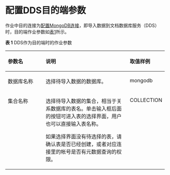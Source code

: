 # 配置DDS目的端参数<a name="dayu_01_0069"></a>

作业中目的连接为[配置MongoDB连接](配置MongoDB连接.md)，即导入数据到文档数据库服务（DDS）时，目的端作业参数如[表1](#zh-cn_topic_0108917732_table31823995163953)所示。

**表 1**  DDS作为目的端时的作业参数

<a name="zh-cn_topic_0108917732_table31823995163953"></a>
<table><thead align="left"><tr id="zh-cn_topic_0108917732_row18653487163953"><th class="cellrowborder" valign="top" width="23.810000000000002%" id="mcps1.2.4.1.1"><p id="zh-cn_topic_0108917732_p15314298163953"><a name="zh-cn_topic_0108917732_p15314298163953"></a><a name="zh-cn_topic_0108917732_p15314298163953"></a>参数名</p>
</th>
<th class="cellrowborder" valign="top" width="52.949999999999996%" id="mcps1.2.4.1.2"><p id="zh-cn_topic_0108917732_p32498630163953"><a name="zh-cn_topic_0108917732_p32498630163953"></a><a name="zh-cn_topic_0108917732_p32498630163953"></a>说明</p>
</th>
<th class="cellrowborder" valign="top" width="23.24%" id="mcps1.2.4.1.3"><p id="zh-cn_topic_0108917732_p15143370163953"><a name="zh-cn_topic_0108917732_p15143370163953"></a><a name="zh-cn_topic_0108917732_p15143370163953"></a>取值样例</p>
</th>
</tr>
</thead>
<tbody><tr id="zh-cn_topic_0108917732_row2052684816261"><td class="cellrowborder" valign="top" width="23.810000000000002%" headers="mcps1.2.4.1.1 "><p id="zh-cn_topic_0108917732_p175265482261"><a name="zh-cn_topic_0108917732_p175265482261"></a><a name="zh-cn_topic_0108917732_p175265482261"></a>数据库名称</p>
</td>
<td class="cellrowborder" valign="top" width="52.949999999999996%" headers="mcps1.2.4.1.2 "><p id="zh-cn_topic_0108917732_p145261848192619"><a name="zh-cn_topic_0108917732_p145261848192619"></a><a name="zh-cn_topic_0108917732_p145261848192619"></a>选择待导入数据的数据库。</p>
</td>
<td class="cellrowborder" valign="top" width="23.24%" headers="mcps1.2.4.1.3 "><p id="zh-cn_topic_0108917732_p452664812616"><a name="zh-cn_topic_0108917732_p452664812616"></a><a name="zh-cn_topic_0108917732_p452664812616"></a>mongodb</p>
</td>
</tr>
<tr id="zh-cn_topic_0108917732_row34313000163953"><td class="cellrowborder" valign="top" width="23.810000000000002%" headers="mcps1.2.4.1.1 "><p id="zh-cn_topic_0108917732_p46804376161524"><a name="zh-cn_topic_0108917732_p46804376161524"></a><a name="zh-cn_topic_0108917732_p46804376161524"></a>集合名称</p>
</td>
<td class="cellrowborder" valign="top" width="52.949999999999996%" headers="mcps1.2.4.1.2 "><p id="zh-cn_topic_0108917732_p6187019816562"><a name="zh-cn_topic_0108917732_p6187019816562"></a><a name="zh-cn_topic_0108917732_p6187019816562"></a>选择待导入数据的集合，相当于关系数据库的表名。单击输入框后面的按钮可进入表的选择界面，用户也可以直接输入表名称。</p>
<p id="zh-cn_topic_0108917732_p49990086164128"><a name="zh-cn_topic_0108917732_p49990086164128"></a><a name="zh-cn_topic_0108917732_p49990086164128"></a>如果选择界面没有待选择的表，请确认表是否已经创建，或者对应连接里的帐号是否有元数据查询的权限。</p>
</td>
<td class="cellrowborder" valign="top" width="23.24%" headers="mcps1.2.4.1.3 "><p id="zh-cn_topic_0108917732_p41020337163953"><a name="zh-cn_topic_0108917732_p41020337163953"></a><a name="zh-cn_topic_0108917732_p41020337163953"></a>COLLECTION</p>
</td>
</tr>
</tbody>
</table>

